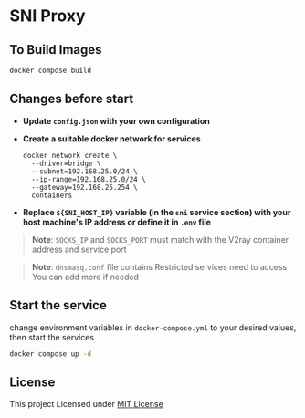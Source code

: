 # SNI Proxy

## To Build Images
```bash
docker compose build
```

## Changes before start

- **Update `config.json` with your own configuration**

- **Create a suitable docker network for services**

  ```shell
  docker network create \
    --driver=bridge \
    --subnet=192.168.25.0/24 \
    --ip-range=192.168.25.0/24 \
    --gateway=192.168.25.254 \
    containers
  ```

  

- **Replace `${SNI_HOST_IP}` variable (in the `sni` service section) with your host machine's IP address or define it in `.env` file**

> **Note**: `SOCKS_IP` and `SOCKS_PORT` must match with the V2ray container address and service port

> **Note**: `dnsmasq.conf` file contains Restricted services need to access
> You can add more if needed

## Start the service

change environment variables in `docker-compose.yml` to your desired values, then start the services
```bash
docker compose up -d
```


## License
This project Licensed under [MIT License](LICENSE)
